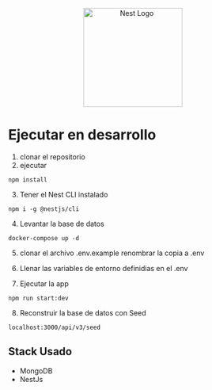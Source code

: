 <p align="center">
  <a href="http://nestjs.com/" target="blank"><img src="https://nestjs.com/img/logo-small.svg" width="200" alt="Nest Logo" /></a>
</p>

# Ejecutar en desarrollo

1. clonar el repositorio
2. ejecutar

```
npm install
```

3. Tener el Nest CLI instalado

```
npm i -g @nestjs/cli
```

4. Levantar la base de datos

```
docker-compose up -d
```

5. clonar el archivo .env.example renombrar la copia a .env

6. Llenar las variables de entorno definidias en el .env

7. Ejecutar la app
```
npm run start:dev
```

8. Reconstruir la base de datos con Seed

```
localhost:3000/api/v3/seed
```

## Stack Usado

- MongoDB
- NestJs
